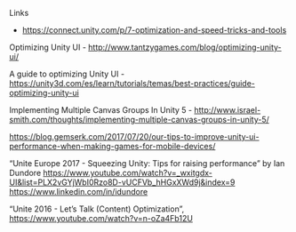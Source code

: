 Links

* https://connect.unity.com/p/7-optimization-and-speed-tricks-and-tools


Optimizing Unity UI - http://www.tantzygames.com/blog/optimizing-unity-ui/

A guide to optimizing Unity UI - https://unity3d.com/es/learn/tutorials/temas/best-practices/guide-optimizing-unity-ui

Implementing Multiple Canvas Groups In Unity 5 - http://www.israel-smith.com/thoughts/implementing-multiple-canvas-groups-in-unity-5/

https://blog.gemserk.com/2017/07/20/our-tips-to-improve-unity-ui-performance-when-making-games-for-mobile-devices/

“Unite Europe 2017 - Squeezing Unity: Tips for raising performance” by Ian Dundore 
https://www.youtube.com/watch?v=_wxitgdx-UI&list=PLX2vGYjWbI0Rzo8D-vUCFVb_hHGxXWd9j&index=9
https://www.linkedin.com/in/idundore


“Unite 2016 - Let’s Talk (Content) Optimization”, 
https://www.youtube.com/watch?v=n-oZa4Fb12U
